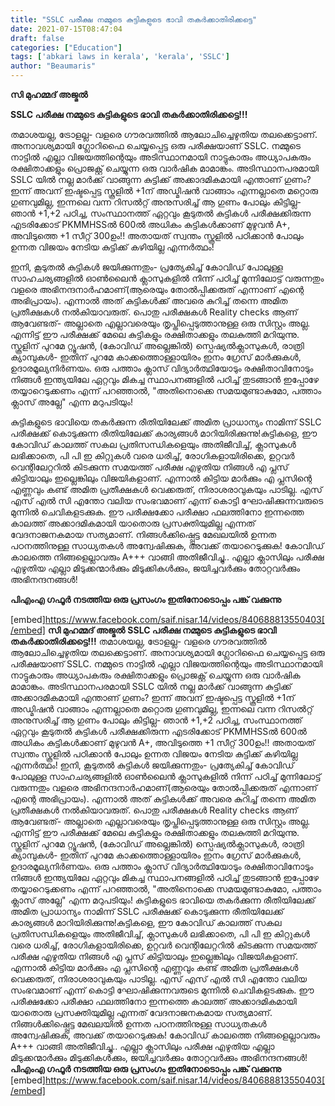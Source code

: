 ```yaml
---
title: "SSLC പരീക്ഷ നമ്മുടെ കുട്ടികളുടെ ഭാവി തകർക്കാതിരിക്കട്ടെ"
date: 2021-07-15T08:47:04
draft: false
categories: ["Education"]
tags: ['abkari laws in kerala', 'kerala', 'SSLC']
author: "Beaumaris"
---
```


<strong>സി മുഹമ്മദ്‌ അജ്മൽ</strong>

<strong>SSLC പരീക്ഷ നമ്മുടെ കുട്ടികളുടെ ഭാവി തകർക്കാതിരിക്കട്ടെ!!!</strong>

തമാശയല്ല, ട്രോളല്ല- വളരെ ഗൗരവത്തിൽ ആലോചിച്ചെഴുതിയ തലക്കെട്ടാണ്‌. അനാവശ്യമായി ഗ്ലോറിഫൈ ചെയ്യപ്പെട്ട ഒരു പരീക്ഷയാണ്‌ SSLC. നമ്മുടെ നാട്ടിൽ എല്ലാ വിജയത്തിന്റെയും അടിസ്ഥാനമായി നാട്ടുകാരും അധ്യാപകരും രക്ഷിതാക്കളും പ്രൊജക്റ്റ്‌ ചെയ്യുന്ന ഒരു വാർഷിക മാമാങ്കം. അടിസ്ഥാനപരമായി SSLC യിൽ നല്ല മാർക്ക്‌ വാങ്ങുന്ന കുട്ടിക്ക്‌ അക്കാദമികമായി എന്താണ്‌ ഗുണം? ഇന്ന് അവന്‌ ഇഷ്ടപ്പെട്ട സ്കൂളിൽ +1ന്‌ അഡ്മിഷൻ വാങ്ങാം എന്നല്ലാതെ മറ്റൊരു ഗുണവുമില്ല, ഇന്നലെ വന്ന റിസൽറ്റ്‌ അനുസരിച്ച്‌ ആ ഗുണം പോലും കിട്ടില്ല- ഞാൻ +1,+2 പഠിച്ച, സംസ്ഥാനത്ത്‌ ഏറ്റവും കൂടുതൽ കുട്ടികൾ പരീക്ഷക്കിരുന്ന എടരിക്കോട്‌ PKMMHSSൽ 600ൽ അധികം കുട്ടികൾക്കാണ്‌ മുഴുവൻ A+, അവിടുത്തെ +1 സീറ്റ്‌ 300ഉം!! അതായത് സ്വന്തം സ്കൂളിൽ പഠിക്കാൻ പോലും ഉന്നത വിജയം നേടിയ കുട്ടിക്ക്‌ കഴിയില്ല എന്നർത്ഥം!

ഇനി, കൂടുതൽ കുട്ടികൾ ജയിക്കുന്നതും- പ്രത്യേകിച്ച്‌ കോവിഡ്‌ പോലുള്ള സാഹചര്യങ്ങളിൽ ഓൺലൈൻ ക്ലാസുകളിൽ നിന്ന് പഠിച്ച്‌ മുന്നിലോട്ട്‌ വരുന്നതും വളരെ അഭിനന്ദനാർഹമാണ്‌(ആരെയും തോൽപ്പിക്കരുത്‌ എന്നാണ്‌ എന്റെ അഭിപ്രായം). എന്നാൽ അത്‌ കുട്ടികൾക്ക്‌‌ അവരെ കുറിച്ച്‌ തന്നെ അമിത പ്രതീക്ഷകൾ നൽകിയാവരുത്‌. പൊതു പരീക്ഷകൾ Reality checks ആണ്‌ ആവേണ്ടത്‌- അല്ലാതെ എല്ലാവരെയും തൃപ്തിപ്പെടുത്താനുള്ള ഒരു സിസ്റ്റം അല്ല. എന്നിട്ട്‌ ഈ പരീക്ഷക്ക്‌ മേലെ കുട്ടികളും രക്ഷിതാക്കളും തലകുത്തി മറിയുന്നു. സ്കൂളിന്‌ പുറമേ റ്റ്യൂഷൻ, (കോവിഡ്‌ അല്ലെങ്കിൽ) സ്പെഷ്യൽക്ലാസുകൾ, രാത്രി ക്യാമ്പുകൾ- ഇതിന്‌ പുറമേ കാക്കത്തൊള്ളായിരം ഇനം ഗ്രേസ്‌ മാർക്കുകൾ, ഉദാരമൂല്യനിർണയം. ഒരു പത്താം ക്ലാസ്‌ വിദ്യാർത്ഥിയോടും രക്ഷിതാവിനോടും നിങ്ങൾ ഇന്ത്യയിലേ ഏറ്റവും മികച്ച സ്ഥാപനങ്ങളിൽ പഠിച്ച്‌ തുടങ്ങാൻ ഇപ്പോഴേ തയ്യാറെടുക്കണം എന്ന് പറഞ്ഞാൽ, "അതിനൊക്കെ സമയമുണ്ടാകുമോ, പത്താം ക്ലാസ്‌ അല്ലേ" എന്ന മറുപടിയും!

കുട്ടികളുടെ ഭാവിയെ തകർക്കുന്ന രീതിയിലേക്ക്‌ അമിത പ്രാധാന്യം നാമിന്ന് SSLC പരീക്ഷക്ക്‌ കൊടുക്കുന്ന രീതിയിലേക്ക്‌ കാര്യങ്ങൾ മാറിയിരിക്കുന്നു!കുട്ടികളെ, ഈ കോവിഡ്‌ കാലത്ത്‌ സകല പ്രതിസന്ധികളെയും അതിജീവിച്ച്‌, ക്ലാസുകൾ ലഭിക്കാതെ, പി പി ഇ കിറ്റുകൾ വരെ ധരിച്ച്‌, രോഗികളായിരിക്കെ, ഉറ്റവർ വെന്റിലേറ്ററിൽ കിടക്കുന്ന സമയത്ത്‌ പരീക്ഷ എഴുതിയ നിങ്ങൾ എ പ്ലസ്‌ കിട്ടിയാലും ഇല്ലെങ്കിലും വിജയികളാണ്‌. എന്നാൽ കിട്ടിയ മാർക്കും എ പ്ലസിന്റെ എണ്ണവും കണ്ട്‌ അമിത പ്രതീക്ഷകൾ വെക്കരുത്‌, നിരാശരാവുകയും പാടില്ല. എസ്‌ എസ്‌ എൽ സി എന്തോ വലിയ സംഭവമാണ്‌ എന്ന് കൊട്ടി ഘോഷിക്കുന്നവരുടെ മുന്നിൽ ചെവികളടക്കുക. ഈ പരീക്ഷക്കോ പരീക്ഷാ ഫലത്തിനോ ഇന്നത്തെ കാലത്ത്‌ അക്കാദമികമായി യാതൊരു പ്രസക്തിയുമില്ല എന്നത്‌ വേദനാജനകമായ സത്യമാണ്‌. നിങ്ങൾക്കിഷ്പ്പെട്ട മേഖലയിൽ ഉന്നത പഠനത്തിനുള്ള സാധ്യതകൾ അന്വേഷിക്കുക, അവക്ക്‌ തയാറെടുക്കുക!
കോവിഡ്‌ കാലത്തെ നിങ്ങളെല്ലാവരും‌ A+++ വാങ്ങി അതിജീവിച്ചു.. എല്ലാ ക്ലാസിലും പരീക്ഷ എഴുതിയ എല്ലാ മിടുക്കന്മാർക്കും മിടുക്കികൾക്കും, ജയിച്ചവർക്കും തോറ്റവർക്കും അഭിനന്ദനങ്ങൾ!

<strong>പിഎംഎ ഗഫൂർ നടത്തിയ ഒരു പ്രസംഗം ഇതിനോടൊപ്പം പങ്ക് വക്കുന്നു</strong>

[embed]https://www.facebook.com/saif.nisar.14/videos/840688813550403[/embed]
**സി മുഹമ്മദ്‌ അജ്മൽ** **SSLC പരീക്ഷ നമ്മുടെ കുട്ടികളുടെ ഭാവി തകർക്കാതിരിക്കട്ടെ!!!** തമാശയല്ല, ട്രോളല്ല- വളരെ ഗൗരവത്തിൽ ആലോചിച്ചെഴുതിയ തലക്കെട്ടാണ്‌. അനാവശ്യമായി ഗ്ലോറിഫൈ ചെയ്യപ്പെട്ട ഒരു പരീക്ഷയാണ്‌ SSLC. നമ്മുടെ നാട്ടിൽ എല്ലാ വിജയത്തിന്റെയും അടിസ്ഥാനമായി നാട്ടുകാരും അധ്യാപകരും രക്ഷിതാക്കളും പ്രൊജക്റ്റ്‌ ചെയ്യുന്ന ഒരു വാർഷിക മാമാങ്കം. അടിസ്ഥാനപരമായി SSLC യിൽ നല്ല മാർക്ക്‌ വാങ്ങുന്ന കുട്ടിക്ക്‌ അക്കാദമികമായി എന്താണ്‌ ഗുണം? ഇന്ന് അവന്‌ ഇഷ്ടപ്പെട്ട സ്കൂളിൽ +1ന്‌ അഡ്മിഷൻ വാങ്ങാം എന്നല്ലാതെ മറ്റൊരു ഗുണവുമില്ല, ഇന്നലെ വന്ന റിസൽറ്റ്‌ അനുസരിച്ച്‌ ആ ഗുണം പോലും കിട്ടില്ല- ഞാൻ +1,+2 പഠിച്ച, സംസ്ഥാനത്ത്‌ ഏറ്റവും കൂടുതൽ കുട്ടികൾ പരീക്ഷക്കിരുന്ന എടരിക്കോട്‌ PKMMHSSൽ 600ൽ അധികം കുട്ടികൾക്കാണ്‌ മുഴുവൻ A+, അവിടുത്തെ +1 സീറ്റ്‌ 300ഉം!! അതായത് സ്വന്തം സ്കൂളിൽ പഠിക്കാൻ പോലും ഉന്നത വിജയം നേടിയ കുട്ടിക്ക്‌ കഴിയില്ല എന്നർത്ഥം! ഇനി, കൂടുതൽ കുട്ടികൾ ജയിക്കുന്നതും- പ്രത്യേകിച്ച്‌ കോവിഡ്‌ പോലുള്ള സാഹചര്യങ്ങളിൽ ഓൺലൈൻ ക്ലാസുകളിൽ നിന്ന് പഠിച്ച്‌ മുന്നിലോട്ട്‌ വരുന്നതും വളരെ അഭിനന്ദനാർഹമാണ്‌(ആരെയും തോൽപ്പിക്കരുത്‌ എന്നാണ്‌ എന്റെ അഭിപ്രായം). എന്നാൽ അത്‌ കുട്ടികൾക്ക്‌‌ അവരെ കുറിച്ച്‌ തന്നെ അമിത പ്രതീക്ഷകൾ നൽകിയാവരുത്‌. പൊതു പരീക്ഷകൾ Reality checks ആണ്‌ ആവേണ്ടത്‌- അല്ലാതെ എല്ലാവരെയും തൃപ്തിപ്പെടുത്താനുള്ള ഒരു സിസ്റ്റം അല്ല. എന്നിട്ട്‌ ഈ പരീക്ഷക്ക്‌ മേലെ കുട്ടികളും രക്ഷിതാക്കളും തലകുത്തി മറിയുന്നു. സ്കൂളിന്‌ പുറമേ റ്റ്യൂഷൻ, (കോവിഡ്‌ അല്ലെങ്കിൽ) സ്പെഷ്യൽക്ലാസുകൾ, രാത്രി ക്യാമ്പുകൾ- ഇതിന്‌ പുറമേ കാക്കത്തൊള്ളായിരം ഇനം ഗ്രേസ്‌ മാർക്കുകൾ, ഉദാരമൂല്യനിർണയം. ഒരു പത്താം ക്ലാസ്‌ വിദ്യാർത്ഥിയോടും രക്ഷിതാവിനോടും നിങ്ങൾ ഇന്ത്യയിലേ ഏറ്റവും മികച്ച സ്ഥാപനങ്ങളിൽ പഠിച്ച്‌ തുടങ്ങാൻ ഇപ്പോഴേ തയ്യാറെടുക്കണം എന്ന് പറഞ്ഞാൽ, "അതിനൊക്കെ സമയമുണ്ടാകുമോ, പത്താം ക്ലാസ്‌ അല്ലേ" എന്ന മറുപടിയും! കുട്ടികളുടെ ഭാവിയെ തകർക്കുന്ന രീതിയിലേക്ക്‌ അമിത പ്രാധാന്യം നാമിന്ന് SSLC പരീക്ഷക്ക്‌ കൊടുക്കുന്ന രീതിയിലേക്ക്‌ കാര്യങ്ങൾ മാറിയിരിക്കുന്നു!കുട്ടികളെ, ഈ കോവിഡ്‌ കാലത്ത്‌ സകല പ്രതിസന്ധികളെയും അതിജീവിച്ച്‌, ക്ലാസുകൾ ലഭിക്കാതെ, പി പി ഇ കിറ്റുകൾ വരെ ധരിച്ച്‌, രോഗികളായിരിക്കെ, ഉറ്റവർ വെന്റിലേറ്ററിൽ കിടക്കുന്ന സമയത്ത്‌ പരീക്ഷ എഴുതിയ നിങ്ങൾ എ പ്ലസ്‌ കിട്ടിയാലും ഇല്ലെങ്കിലും വിജയികളാണ്‌. എന്നാൽ കിട്ടിയ മാർക്കും എ പ്ലസിന്റെ എണ്ണവും കണ്ട്‌ അമിത പ്രതീക്ഷകൾ വെക്കരുത്‌, നിരാശരാവുകയും പാടില്ല. എസ്‌ എസ്‌ എൽ സി എന്തോ വലിയ സംഭവമാണ്‌ എന്ന് കൊട്ടി ഘോഷിക്കുന്നവരുടെ മുന്നിൽ ചെവികളടക്കുക. ഈ പരീക്ഷക്കോ പരീക്ഷാ ഫലത്തിനോ ഇന്നത്തെ കാലത്ത്‌ അക്കാദമികമായി യാതൊരു പ്രസക്തിയുമില്ല എന്നത്‌ വേദനാജനകമായ സത്യമാണ്‌. നിങ്ങൾക്കിഷ്പ്പെട്ട മേഖലയിൽ ഉന്നത പഠനത്തിനുള്ള സാധ്യതകൾ അന്വേഷിക്കുക, അവക്ക്‌ തയാറെടുക്കുക! കോവിഡ്‌ കാലത്തെ നിങ്ങളെല്ലാവരും‌ A+++ വാങ്ങി അതിജീവിച്ചു.. എല്ലാ ക്ലാസിലും പരീക്ഷ എഴുതിയ എല്ലാ മിടുക്കന്മാർക്കും മിടുക്കികൾക്കും, ജയിച്ചവർക്കും തോറ്റവർക്കും അഭിനന്ദനങ്ങൾ! **പിഎംഎ ഗഫൂർ നടത്തിയ ഒരു പ്രസംഗം ഇതിനോടൊപ്പം പങ്ക് വക്കുന്നു** [embed]https://www.facebook.com/saif.nisar.14/videos/840688813550403[/embed]
